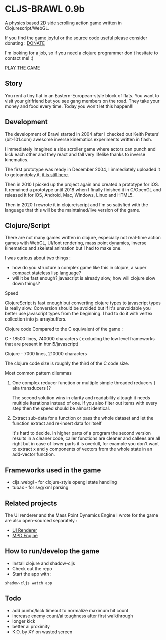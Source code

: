 # CLJS-BRAWL 0.9b

A physics based 2D side scrolling action game written in Clojurescript/WebGL.

If you find the game joyful or the source code useful please consider donating : [DONATE](www.paypal.me/milgra)

I'm looking for a job, so if you need a clojure programmer don't hesitate to contact me! :)

[PLAY THE GAME](https://milgra.github.io/cljs-brawl/index.html)

## Story

You rent a tiny flat in an Eastern-European-style block of flats. You want to visit your girlfriend but you see gang members on the road. They take your money and food every time. Today you won't let this happen!!!

## Development

The development of Brawl started in 2004 after I checked out Keith Peters' (bit-101.com) awesome inverse kinematics experiments written in flash.

I immediately imagined a side scroller game where actors can punch and kick each other and they react and fall very lifelike thanks to inverse kinematics.

The first prototype was ready in December 2004, I immediately uploaded it to gotoandplay.it, [it is still here](http://gotoandplay.it/_articles/2004/11/ik_engine.php).

Then in 2010 I picked up the project again and created a prototype for iOS. It remained a prototype until 2018 when I finally finished it in C/OpenGL and released it for iOS, Android, Mac, Windows, Linux and HTML5.

Then in 2020 I rewrote it in clojure/script and I'm so satisfied with the language that this will be the maintained/live version of the game.

## Clojure/Script

There are not many games written in clojure, especially not real-time action games with WebGL, UI/font rendering, mass point dynamics, inverse kinematics and skeletal animation but I had to make one. 

I was curious about two things :
- how do you structure a complex game like this in clojure, a super compact stateless lisp language?
- will it be fast enough? javascript is already slow, how will clojure slow down things?

Speed

ClojureScript is fast enough but converting clojure types to javascript types is really slow. Conversion should be avoided but if it's unavoidable you better use javascript types from the beginning. I had to do it with vertex collection into js arraybuffers.

Clojure code Compared to the C equivalent of the game :

C - 18500 lines, 740000 characters ( excluding the low level frameworks that are present in html5/javascript)

Clojure - 7000 lines,  210000 characters

The clojure code size is roughly the third of the C code size.

Most common pattern dilemmas

1. One complex reducer function or multiple simple threaded reducers ( aka transducers )?

   The second solution wins in clarity and readability altough it needs multiple iterations instead of one. If you also filter out items with every step then the speed should be almost identical.

2. Extract sub-data for a function or pass the whole dataset and let the function extract and re-insert data for itself

   It's hard to decide. In higher parts of a program the second version results in a cleaner code, caller functions are cleaner and callees are all right but in case of lower parts it is overkill, for example you don't want to extract x and y components of vectors from the whole state in an add-vector function.

## Frameworks used in the game

* cljs_webgl - for clojure-style opengl state handling
* tubax - for svg/xml parsing

## Related projects

The UI renderer and the Mass Point Dynamics Engine I wrote for the game are also open-sourced separately :

* [UI Renderer](https://milgra.github.io/cljs-gui)
* [MPD Engine](https://milgra.github.io/cljs-mpd)


## How to run/develop the game

* Install clojure and shadow-cljs
* Check out the repo
* Start the app with :

```shadow-cljs watch app```

## Todo

* add punhc/kick timeout to normalize maximum hit count
* increase enemy count/ai toughness after first walkthrough
* longer kick
* better ai proximity
* K.O. by XY on wasted screen